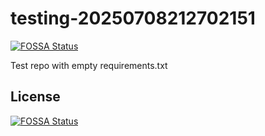 # testing-20250708212702151
[![FOSSA Status](https://app.fossa.com/api/projects/git%2Bgithub.com%2Fkirogum%2Ftesting-20250708212702151.svg?type=shield)](https://app.fossa.com/projects/git%2Bgithub.com%2Fkirogum%2Ftesting-20250708212702151?ref=badge_shield)

Test repo with empty requirements.txt


## License
[![FOSSA Status](https://app.fossa.com/api/projects/git%2Bgithub.com%2Fkirogum%2Ftesting-20250708212702151.svg?type=large)](https://app.fossa.com/projects/git%2Bgithub.com%2Fkirogum%2Ftesting-20250708212702151?ref=badge_large)